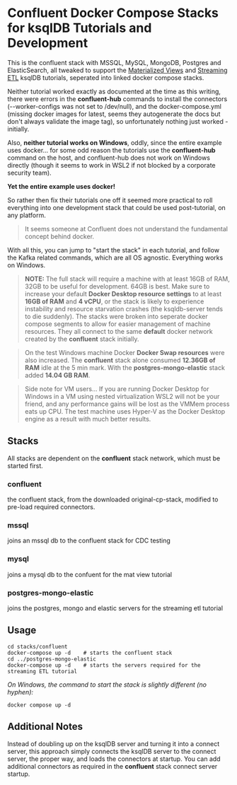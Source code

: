 # Confluent Docker Compose Stacks for ksqlDB Tutorials and Development

This is the confluent stack with MSSQL, MySQL, MongoDB, Postgres and ElasticSearch, all tweaked to support the [Materialized Views](https://docs.ksqldb.io/en/latest/tutorials/materialized) and [Streaming ETL](https://docs.ksqldb.io/en/latest/tutorials/etl) ksqlDB tutorials, seperated into linked docker compose stacks.

Neither tutorial worked exactly as documented at the time as this writing, there were errors in the __confluent-hub__ commands to install the connectors (--worker-configs was not set to /dev/null), and the docker-compose.yml (missing docker images for latest, seems they autogenerate the docs but don't always validate the image tag), so unfortunately nothing just worked - initially.  

Also, __neither tutorial works on Windows__, oddly, since the entire example uses docker... for some odd reason the tutorials use the __confluent-hub__ command on the host, and confluent-hub does not work on Windows directly (though it seems to work in WSL2 if not blocked by a corporate security team). 

__Yet the entire example uses docker!__  

So rather then fix their tutorials one off it seemed more practical to roll everything into one development stack that could be used post-tutorial, on any platform.  

> It seems someone at Confluent does not understand the fundamental concept behind docker.  

With all this, you can jump to "start the stack" in each tutorial, and follow the Kafka related commands, which are all OS agnostic.  Everything works on Windows.

> __NOTE:__ The full stack will require a machine with at least 16GB of RAM, 32GB to be useful for development.  64GB is best. Make sure to increase your default __Docker Desktop resource settings__ to at least __16GB of RAM__ and __4 vCPU__, or the stack is likely to experience instability and resource starvation crashes (the ksqldb-server tends to die suddenly).   The stacks were broken into seperate docker compose segments to allow for easier management of machine resources.  They all connect to the same __default__ docker network created by the __confluent__ stack initially.

> On the test Windows machine Docker __Docker Swap resources__ were also increased.  The __confluent__ stack alone consumed __12.36GB of RAM__ idle at the 5 min mark.  With the __postgres-mongo-elastic__ stack added __14.04 GB RAM__.

> Side note for VM users... If you are running Docker Desktop for Windows in a VM using nested virtualization WSL2 will not be your friend, and any performance gains will be lost as the VMMem process eats up CPU.  The test machine uses Hyper-V as the Docker Desktop engine as a result with much better results.

## Stacks
All stacks are dependent on the __confluent__ stack network, which must be started first.
    
### confluent 
the confluent stack, from the downloaded original-cp-stack, modified to pre-load required connectors.
    
### mssql
joins an mssql db to the confluent stack for CDC testing

### mysql
joins a mysql db to the confuent for the mat view tutorial

### postgres-mongo-elastic
joins the postgres, mongo and elastic servers for the streaming etl tutorial


## Usage 

```
cd stacks/confluent
docker-compose up -d    # starts the confluent stack
cd ../postgres-mongo-elastic
docker-compose up -d    # starts the servers required for the streaming ETL tutorial
```

_On Windows, the command to start the stack is slightly different (no hyphen):_

```
docker compose up -d
```

## Additional Notes

Instead of doubling up on the ksqlDB server and turning it into a connect server, this approach simply connects the ksqlDB server to the connect server, the proper way, and loads the connectors at startup.  You can add additional connectors as required in the __confluent__ stack connect server startup.


